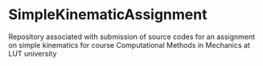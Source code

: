 # SimpleKinematicAssignment
Repository associated with submission of source codes for an assignment on simple kinematics for course Computational Methods in Mechanics at LUT university
